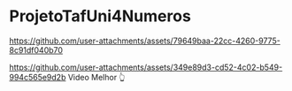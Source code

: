 # ProjetoTafUni4Numeros
 


https://github.com/user-attachments/assets/79649baa-22cc-4260-9775-8c91df040b70


https://github.com/user-attachments/assets/349e89d3-cd52-4c02-b549-994c565e9d2b
Video Melhor 👆


